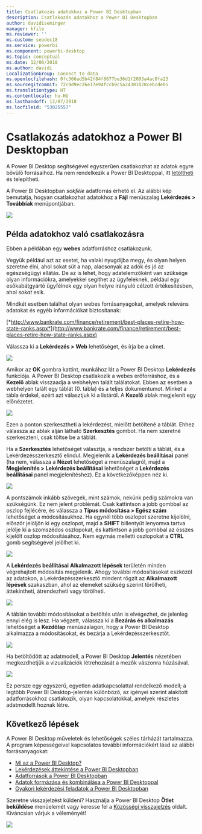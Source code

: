 ```yaml
---
title: Csatlakozás adatokhoz a Power BI Desktopban
description: Csatlakozás adatokhoz a Power BI Desktopban
author: davidiseminger
manager: kfile
ms.reviewer: ''
ms.custom: seodec18
ms.service: powerbi
ms.component: powerbi-desktop
ms.topic: conceptual
ms.date: 12/06/2018
ms.author: davidi
LocalizationGroup: Connect to data
ms.openlocfilehash: 0fc366ad5b42f84f8677be36d1f2093a4ac0fa23
ms.sourcegitcommit: 72c9d9ec26e17e94fccb9c5a24301028cebcdeb5
ms.translationtype: HT
ms.contentlocale: hu-HU
ms.lasthandoff: 12/07/2018
ms.locfileid: "53025557"
---
```

# <a name="connect-to-data-in-power-bi-desktop"></a>Csatlakozás adatokhoz a Power BI Desktopban
A Power BI Desktop segítségével egyszerűen csatlakozhat az adatok egyre bővülő forrásaihoz. Ha nem rendelkezik a Power BI Desktoppal, itt [letöltheti](http://go.microsoft.com/fwlink/?LinkID=521662) és telepítheti.

A Power BI Desktopban *sokféle* adatforrás érhető el. Az alábbi kép bemutatja, hogyan csatlakozhat adatokhoz a **Fájl** menüszalag **Lekérdezés \> Továbbiak** menüpontjában.

![](media/desktop-connect-to-data/getdatavid_smallv2.gif)

## <a name="example-of-connecting-to-data"></a>Példa adatokhoz való csatlakozásra
Ebben a példában egy **webes** adatforráshoz csatlakozunk.

Vegyük például azt az esetet, ha valaki nyugdíjba megy, és olyan helyen szeretne élni, ahol sokat süt a nap, alacsonyak az adók és jó az egészségügyi ellátás. De az is lehet, hogy adatelemzőként van szüksége olyan információkra, amelyekkel segíthet az ügyfeleknek, például egy esőkabátgyártó ügyfélnek egy olyan helyre irányuló célzott értékesítésben, ahol *sokat* esik.

Mindkét esetben találhat olyan webes forrásanyagokat, amelyek releváns adatokat és egyéb információkat biztosítanak:

[*http://www.bankrate.com/finance/retirement/best-places-retire-how-state-ranks.aspx*](http://www.bankrate.com/finance/retirement/best-places-retire-how-state-ranks.aspx)

Válassza ki a **Lekérdezés \> Web** lehetőséget, és írja be a címet.

![](media/desktop-connect-to-data/connecttodata_3.png)

Amikor az **OK** gombra kattint, munkához lát a Power BI Desktop **Lekérdezés** funkciója. A Power BI Desktop csatlakozik a webes erőforráshoz, és a **Kezelő** ablak visszaadja a webhelyen talált találatokat. Ebben az esetben a webhelyen talált egy táblát (0. tábla) és a teljes dokumentumot. Minket a tábla érdekel, ezért azt választjuk ki a listáról. A **Kezelő** ablak megjelenít egy előnézetet.

![](media/desktop-connect-to-data/datasources_fromnavigatordialog.png)

Ezen a ponton szerkesztheti a lekérdezést, mielőtt betöltené a táblát. Ehhez válassza az ablak alján látható **Szerkesztés** gombot. Ha nem szeretné szerkeszteni, csak töltse be a táblát.

Ha a **Szerkesztés** lehetőséget választja, a rendszer betölti a táblát, és a Lekérdezésszerkesztő elindul. Megjelenik a **Lekérdezés beállításai** panel (ha nem, válassza a **Nézet** lehetőséget a menüszalagról, majd a **Megjelenítés \> Lekérdezés beállításai** lehetőséget a **Lekérdezés beállításai** panel megjelenítéshez). Ez a következőképpen néz ki.

![](media/desktop-connect-to-data/designer_gsg_editquery.png)

A pontszámok inkább szövegek, mint számok, nekünk pedig számokra van szükségünk. Ez nem jelent problémát. Csak kattintson a jobb gombbal az oszlop fejlécére, és válassza a **Típus módosítása \> Egész szám** lehetőséget a módosításukhoz. Ha egynél több oszlopot szeretne kijelölni, először jelöljön ki egy oszlopot, majd a **SHIFT** billentyűt lenyomva tartva jelölje ki a szomszédos oszlopokat, és kattintson a jobb gombbal az összes kijelölt oszlop módosításához. Nem egymás melletti oszlopokat a **CTRL** gomb segítségével jelölhet ki.

![](media/desktop-connect-to-data/designer_gsg_changedatatype.png)

A **Lekérdezés beállításai** **Alkalmazott lépések** területén minden végrehajtott módosítás megjelenik. Ahogy további módosításokat eszközöl az adatokon, a Lekérdezésszerkesztő mindent rögzít az **Alkalmazott lépések** szakaszban, ahol az elemeket szükség szerint törölheti, áttekintheti, átrendezheti vagy törölheti.

![](media/desktop-connect-to-data/designer_gsg_appliedsteps_changedtype.png)

A táblán további módosításokat a betöltés után is elvégezhet, de jelenleg ennyi elég is lesz. Ha végzett, válassza ki a **Bezárás és alkalmazás** lehetőséget a **Kezdőlap** menüszalagon, hogy a Power BI Desktop alkalmazza a módosításokat, és bezárja a Lekérdezésszerkesztőt.

![](media/desktop-connect-to-data/connecttodata_closenload.png)

Ha betöltődött az adatmodell, a Power BI Desktop **Jelentés** nézetében megkezdhetjük a vizualizációk létrehozását a mezők vászonra húzásával.

![](media/desktop-connect-to-data/connecttodata_dragontoreportview.png)

Ez persze egy egyszerű, egyetlen adatkapcsolattal rendelkező modell; a legtöbb Power BI Desktop-jelentés különböző, az igényei szerint alakított adatforrásokhoz csatlakozik, olyan kapcsolatokkal, amelyek részletes adatmodellt hoznak létre. 

## <a name="next-steps"></a>Következő lépések
A Power BI Desktop műveletek és lehetőségek széles tárházát tartalmazza. A program képességeivel kapcsolatos további információkért lásd az alábbi forrásanyagokat:

* [Mi az a Power BI Desktop?](desktop-what-is-desktop.md)
* [Lekérdezések áttekintése a Power BI Desktopban](desktop-query-overview.md)
* [Adatforrások a Power BI Desktopban](desktop-data-sources.md)
* [Adatok formázása és kombinálása a Power BI Desktoppal](desktop-shape-and-combine-data.md)
* [Gyakori lekérdezési feladatok a Power BI Desktopban](desktop-common-query-tasks.md)   

Szeretne visszajelzést küldeni? Használja a Power BI Desktop **Ötlet beküldése** menüelemét vagy keresse fel a [Közösségi visszajelzés](http://community.powerbi.com/t5/Community-Feedback/bd-p/community-feedback) oldalt. Kíváncsian várjuk a véleményét!

![](media/desktop-connect-to-data/sendfeedback.png)

